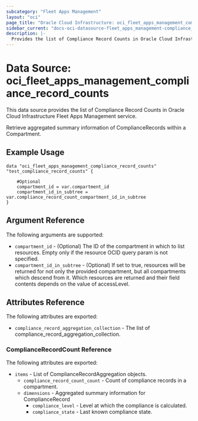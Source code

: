 ```yaml
---
subcategory: "Fleet Apps Management"
layout: "oci"
page_title: "Oracle Cloud Infrastructure: oci_fleet_apps_management_compliance_record_counts"
sidebar_current: "docs-oci-datasource-fleet_apps_management-compliance_record_counts"
description: |-
  Provides the list of Compliance Record Counts in Oracle Cloud Infrastructure Fleet Apps Management service
---
```


# Data Source: oci_fleet_apps_management_compliance_record_counts
This data source provides the list of Compliance Record Counts in Oracle Cloud Infrastructure Fleet Apps Management service.

Retrieve  aggregated summary information of ComplianceRecords within a Compartment.


## Example Usage

```hcl
data "oci_fleet_apps_management_compliance_record_counts" "test_compliance_record_counts" {

	#Optional
	compartment_id = var.compartment_id
	compartment_id_in_subtree = var.compliance_record_count_compartment_id_in_subtree
}
```

## Argument Reference

The following arguments are supported:

* `compartment_id` - (Optional) The ID of the compartment in which to list resources. Empty only if the resource OCID query param is not specified. 
* `compartment_id_in_subtree` - (Optional) If set to true, resources will be returned for not only the provided compartment, but all compartments which descend from it. Which resources are returned and their field contents depends on the value of accessLevel. 


## Attributes Reference

The following attributes are exported:

* `compliance_record_aggregation_collection` - The list of compliance_record_aggregation_collection.

### ComplianceRecordCount Reference

The following attributes are exported:

* `items` - List of ComplianceRecordAggregation objects.
	* `compliance_record_count_count` - Count of compliance records in a compartment.
	* `dimensions` - Aggregated summary information for ComplianceRecord
		* `compliance_level` - Level at which the compliance is calculated.
		* `compliance_state` - Last known compliance state.

